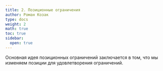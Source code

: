 ```yaml
---
title: 2. Позиционные ограничения
author: Роман Козак
type: docs
weight: 2
math: true
toc: true
sidebar:
  open: true
---
```


Основная идея позиционных ограничений заключается в том, что мы изменяем позиции для удовлетворения ограничений.